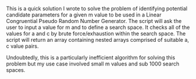 This is a quick solution I wrote to solve the problem of identifying potential candidate parameters for a given m value to be used in a Linear Congruential Pseudo Random Number Generator. The script will ask the user to input a value for m and to define a search space. It checks all of the values for a and c by brute force/exhaustion within the search space. The script will return an array containing nested arrays comprised of suitable a, c value pairs.

Undoubtedly, this is a particularly inefficient algorithm for solving this problem but my use case involved small m values and sub 1000 search spaces.
